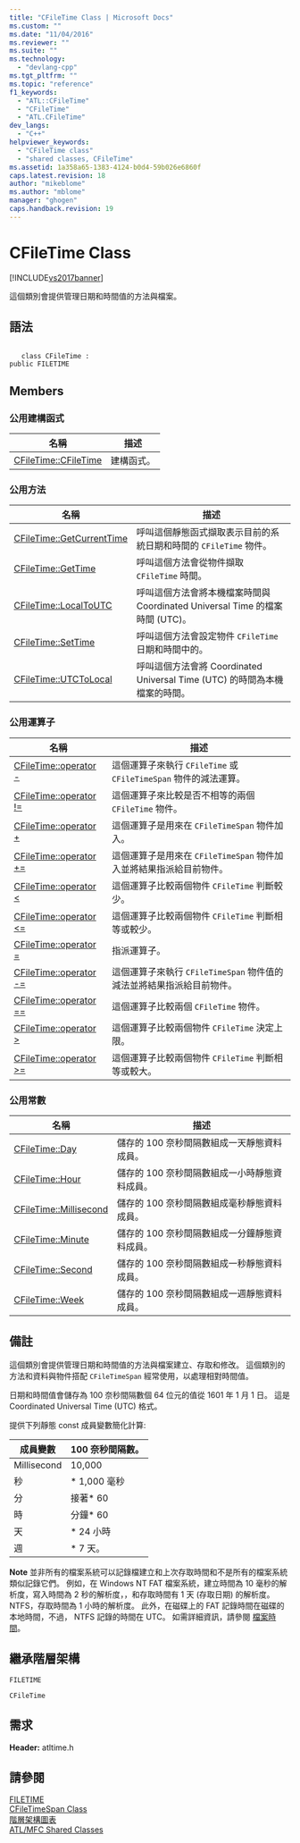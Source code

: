 ```yaml
---
title: "CFileTime Class | Microsoft Docs"
ms.custom: ""
ms.date: "11/04/2016"
ms.reviewer: ""
ms.suite: ""
ms.technology: 
  - "devlang-cpp"
ms.tgt_pltfrm: ""
ms.topic: "reference"
f1_keywords: 
  - "ATL::CFileTime"
  - "CFileTime"
  - "ATL.CFileTime"
dev_langs: 
  - "C++"
helpviewer_keywords: 
  - "CFileTime class"
  - "shared classes, CFileTime"
ms.assetid: 1a358a65-1383-4124-b0d4-59b026e6860f
caps.latest.revision: 18
author: "mikeblome"
ms.author: "mblome"
manager: "ghogen"
caps.handback.revision: 19
---
```

# CFileTime Class
[!INCLUDE[vs2017banner](../../assembler/inline/includes/vs2017banner.md)]

這個類別會提供管理日期和時間值的方法與檔案。  
  
## 語法  
  
```  
  
   class CFileTime :   
public FILETIME  
```  
  
## Members  
  
### 公用建構函式  
  
|名稱|描述|  
|--------|--------|  
|[CFileTime::CFileTime](../Topic/CFileTime::CFileTime.md)|建構函式。|  
  
### 公用方法  
  
|名稱|描述|  
|--------|--------|  
|[CFileTime::GetCurrentTime](../Topic/CFileTime::GetCurrentTime.md)|呼叫這個靜態函式擷取表示目前的系統日期和時間的 `CFileTime` 物件。|  
|[CFileTime::GetTime](../Topic/CFileTime::GetTime.md)|呼叫這個方法會從物件擷取 `CFileTime` 時間。|  
|[CFileTime::LocalToUTC](../Topic/CFileTime::LocalToUTC.md)|呼叫這個方法會將本機檔案時間與 Coordinated Universal Time 的檔案時間 \(UTC\)。|  
|[CFileTime::SetTime](../Topic/CFileTime::SetTime.md)|呼叫這個方法會設定物件 `CFileTime` 日期和時間中的。|  
|[CFileTime::UTCToLocal](../Topic/CFileTime::UTCToLocal.md)|呼叫這個方法會將 Coordinated Universal Time \(UTC\) 的時間為本機檔案的時間。|  
  
### 公用運算子  
  
|名稱|描述|  
|--------|--------|  
|[CFileTime::operator \-](../Topic/CFileTime::operator%20-.md)|這個運算子來執行 `CFileTime` 或 `CFileTimeSpan` 物件的減法運算。|  
|[CFileTime::operator \!\=](../Topic/CFileTime::operator%20!=.md)|這個運算子來比較是否不相等的兩個 `CFileTime` 物件。|  
|[CFileTime::operator \+](../Topic/CFileTime::operator%20+.md)|這個運算子是用來在 `CFileTimeSpan` 物件加入。|  
|[CFileTime::operator \+\=](../Topic/CFileTime::operator%20+=.md)|這個運算子是用來在 `CFileTimeSpan` 物件加入並將結果指派給目前物件。|  
|[CFileTime::operator \<](../Topic/CFileTime::operator%20%3C.md)|這個運算子比較兩個物件 `CFileTime` 判斷較少。|  
|[CFileTime::operator \<\=](../Topic/CFileTime::operator%20%3C=.md)|這個運算子比較兩個物件 `CFileTime` 判斷相等或較少。|  
|[CFileTime::operator \=](../Topic/CFileTime::operator%20=.md)|指派運算子。|  
|[CFileTime::operator \-\=](../Topic/CFileTime::operator%20-=.md)|這個運算子來執行 `CFileTimeSpan` 物件值的減法並將結果指派給目前物件。|  
|[CFileTime::operator \=\=](../Topic/CFileTime::operator%20==.md)|這個運算子比較兩個 `CFileTime` 物件。|  
|[CFileTime::operator \>](../Topic/CFileTime::operator%20%3E.md)|這個運算子比較兩個物件 `CFileTime` 決定上限。|  
|[CFileTime::operator \>\=](../Topic/CFileTime::operator%20%3E=.md)|這個運算子比較兩個物件 `CFileTime` 判斷相等或較大。|  
  
### 公用常數  
  
|名稱|描述|  
|--------|--------|  
|[CFileTime::Day](../Topic/CFileTime::Day.md)|儲存的 100 奈秒間隔數組成一天靜態資料成員。|  
|[CFileTime::Hour](../Topic/CFileTime::Hour.md)|儲存的 100 奈秒間隔數組成一小時靜態資料成員。|  
|[CFileTime::Millisecond](../Topic/CFileTime::Millisecond.md)|儲存的 100 奈秒間隔數組成毫秒靜態資料成員。|  
|[CFileTime::Minute](../Topic/CFileTime::Minute.md)|儲存的 100 奈秒間隔數組成一分鐘靜態資料成員。|  
|[CFileTime::Second](../Topic/CFileTime::Second.md)|儲存的 100 奈秒間隔數組成一秒靜態資料成員。|  
|[CFileTime::Week](../Topic/CFileTime::Week.md)|儲存的 100 奈秒間隔數組成一週靜態資料成員。|  
  
## 備註  
 這個類別會提供管理日期和時間值的方法與檔案建立、存取和修改。  這個類別的方法和資料與物件搭配 `CFileTimeSpan` 經常使用，以處理相對時間值。  
  
 日期和時間值會儲存為 100 奈秒間隔數個 64 位元的值從 1601 年 1 月 1 日。  這是 Coordinated Universal Time \(UTC\) 格式。  
  
 提供下列靜態 const 成員變數簡化計算:  
  
|成員變數|100 奈秒間隔數。|  
|----------|----------------|  
|Millisecond|10,000|  
|秒|\* 1,000 毫秒|  
|分|接著\* 60|  
|時|分鐘\* 60|  
|天|\* 24 小時|  
|週|\* 7 天。|  
  
 **Note** 並非所有的檔案系統可以記錄檔建立和上次存取時間和不是所有的檔案系統類似記錄它們。  例如，在 Windows NT FAT 檔案系統，建立時間為 10 毫秒的解析度，寫入時間為 2 秒的解析度，，和存取時間有 1 天 \(存取日期\) 的解析度。  NTFS，存取時間為 1 小時的解析度。  此外，在磁碟上的 FAT 記錄時間在磁碟的本地時間，不過， NTFS 記錄的時間在 UTC。  如需詳細資訊，請參閱 [檔案時間](http://msdn.microsoft.com/library/windows/desktop/ms724290)。  
  
## 繼承階層架構  
 `FILETIME`  
  
 `CFileTime`  
  
## 需求  
 **Header:** atltime.h  
  
## 請參閱  
 [FILETIME](http://msdn.microsoft.com/library/windows/desktop/ms724284)   
 [CFileTimeSpan Class](../../atl-mfc-shared/reference/cfiletimespan-class.md)   
 [階層架構圖表](../../mfc/hierarchy-chart.md)   
 [ATL\/MFC Shared Classes](../../atl-mfc-shared/atl-mfc-shared-classes.md)